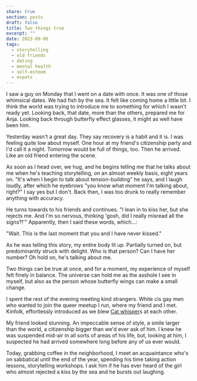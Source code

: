 ```yaml
---
share: true
section: posts
draft: false
title: Two things true
excerpt: ""
date: 2023-09-06
tags:
  - storytelling
  - old friends
  - dating
  - mental health
  - self-esteem
  - expats
---
```


I saw a guy on Monday that I went on a date with once. It was one of those whimsical dates. We had fish by the sea. It felt like coming home a little bit. I think the world was trying to introduce me to something for which I wasn't ready yet. Looking back, that date, more than the others, prepared me for Anja. Looking back through butterfly effect glasses, it might as well have been him.

Yesterday wasn't a great day. They say recovery is a habit and it is. I was feeling quite low about myself. One hour at my friend's citizenship party and I'd call it a night. Tomorrow would be full of things, too. Then he arrived. Like an old friend entering the scene.

As soon as I head over, we hug, and he begins telling me that he talks about me when he's teaching storytelling, on an almost weekly basis, eight years on. "It's when I begin to talk about tension-building" he says, and I laugh loudly, after which he eyebrows "you know what moment I'm talking about, right?" I say yes but I don't. Back then, I was too drunk to really remember anything with accuracy.

He turns towards to his friends and continues. "I lean in to kiss her, but she rejects me. And I'm so nervous, thinking 'gosh, did I really misread all the signs?!'" Apparently, then I said these words, which...:

"Wait. This is the last moment that you and I have never kissed."

As he was telling this story, my entire body lit up. Partially turned on, but predominantly struck with delight. Who is that person? Can I have her number? Oh hold on, he's talking about me.

Two things can be true at once, and for a moment, my experience of myself felt finely in balance. The universe can hold me as the asshole I see in myself, but also as the person whose butterfly wings can make a small change.

I spent the rest of the evening meeting kind strangers. White cis gay men who wanted to join the queer meetup I run, where my friend and I met. Kinfolk, effortlessly introduced as we blew [Cat whisper](Cat%20whisper.md)s at each other.

My friend looked stunning. An impeccable sense of style, a smile larger than the world, a citizenship bigger than we'd ever ask of him. I knew he was suspended mid-air in all sorts of areas of his life, but, looking at him, I suspected he had arrived somewhere long before any of us ever would.

Today, grabbing coffee in the neighborhood, I meet an acquaintance who's on sabbatical until the end of the year, spending his time taking action lessons, storytelling workshops. I ask him if he has ever heard of the girl who almost rejected a kiss by the sea and he bursts out laughing.
